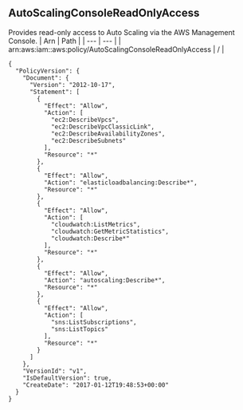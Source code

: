 
## AutoScalingConsoleReadOnlyAccess
Provides read-only access to Auto Scaling via the AWS Management Console.
| Arn | Path |
| --- | --- |
| arn:aws:iam::aws:policy/AutoScalingConsoleReadOnlyAccess | / |
```
{
  "PolicyVersion": {
    "Document": {
      "Version": "2012-10-17",
      "Statement": [
        {
          "Effect": "Allow",
          "Action": [
            "ec2:DescribeVpcs",
            "ec2:DescribeVpcClassicLink",
            "ec2:DescribeAvailabilityZones",
            "ec2:DescribeSubnets"
          ],
          "Resource": "*"
        },
        {
          "Effect": "Allow",
          "Action": "elasticloadbalancing:Describe*",
          "Resource": "*"
        },
        {
          "Effect": "Allow",
          "Action": [
            "cloudwatch:ListMetrics",
            "cloudwatch:GetMetricStatistics",
            "cloudwatch:Describe*"
          ],
          "Resource": "*"
        },
        {
          "Effect": "Allow",
          "Action": "autoscaling:Describe*",
          "Resource": "*"
        },
        {
          "Effect": "Allow",
          "Action": [
            "sns:ListSubscriptions",
            "sns:ListTopics"
          ],
          "Resource": "*"
        }
      ]
    },
    "VersionId": "v1",
    "IsDefaultVersion": true,
    "CreateDate": "2017-01-12T19:48:53+00:00"
  }
}
```
